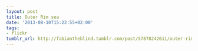 ```yaml
---
layout: post
title: Outer Rim sea
date: '2013-08-10T15:22:55+02:00'
tags:
- flickr
tumblr_url: http://fabiantheblind.tumblr.com/post/57878242611/outer-rim-sea
---
```

